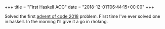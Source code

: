 +++
title = "First Haskell AOC"
date = "2018-12-01T06:44:15+00:00"
+++

Solved the first <a href="https://adventofcode.com/2018">advent of code 2018</a> problem. First time I've ever solved one in haskell. In the morning I'll give it a go in rholang.
			